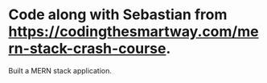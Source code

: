 # Code along with Sebastian from https://codingthesmartway.com/mern-stack-crash-course.
Built a MERN stack application.
